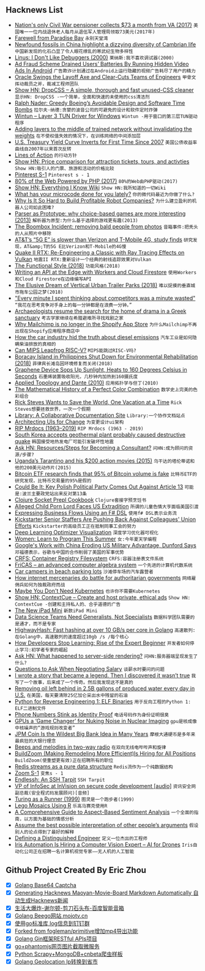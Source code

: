 ## Hacknews List


- [Nation&#39;s only Civil War pensioner collects $73 a month from VA (2017)](https://www.floridatoday.com/story/news/2017/08/24/one-n-c-woman-still-receiving-civil-war-pension/594982001/)  `美国唯一一位内战退休老人每月从退伍军人管理局领取73美元(2017年)`
- [Farewell from Paradise Bay](https://paradisebaygame.com/forums/viewtopic.php?f=10&amp;t=524389)  `永别天堂湾`
- [Newfound fossils in China highlight a dizzying diversity of Cambrian life](https://www.sciencenews.org/article/china-fossil-cache-cambrian-explosion)  `中国新发现的化石凸显了令人眼花缭乱的寒武纪生物多样性`
- [Linus: I Don&#39;t Like Debuggers (2000)](http://lwn.net/2000/0914/a/lt-debugger.php3)  `莱纳斯:我不喜欢调试器(2000)`
- [Ad Fraud Scheme Drained Users’ Batteries By Running Hidden Video Ads In Android](https://www.buzzfeednews.com/article/craigsilverman/in-banner-video-ad-fraud)  `广告欺诈计划通过在Android上运行隐藏的视频广告耗尽了用户的精力`
- [Oracle Swings the Layoff Axe and Clear-Cuts Teams of Engineers](https://spectrum.ieee.org/view-from-the-valley/at-work/tech-careers/oracle-swings-the-layoff-axe-and-clearcuts-teams-of-engineers)  `甲骨文挥动裁员之斧，裁减工程师团队`
- [Show HN: DropCSS – A simple, thorough and fast unused-CSS cleaner](https://github.com/leeoniya/dropcss)  `显示HN: DropCSS -一个简单，全面和快速的未使用的css清洁剂`
- [Ralph Nader: Greedy Boeing’s Avoidable Design and Software Time Bombs](https://nader.org/2019/03/21/greedy-boeings-avoidable-design-and-software-time-bombs/)  `拉尔夫·纳德:贪婪的波音公司的可避免的设计和软件定时炸弹`
- [Wintun – Layer 3 TUN Driver for Windows](https://www.wintun.net/)  `Wintun -用于窗口的第三层TUN驱动程序`
- [Adding layers to the middle of trained network without invalidating the weights](https://svilentodorov.xyz/blog/add-layers)  `在不使权值失效的情况下，在训练网络的中间添加层`
- [U.S. Treasury Yield Curve Inverts for First Time Since 2007](https://www.bloomberg.com/news/articles/2019-03-22/u-s-treasury-yield-curve-inverts-for-first-time-since-2007)  `美国公债收益率曲线自2007年以来首次反转`
- [Lines of Action](http://www.iggamecenter.com/info/en/loa.html)  `的行动方针`
- [Show HN: Price comparison for attraction tickets, tours, and activties](https://www.ticketlens.com/en)  `Show HN:吸引人的门票、旅游和活动的价格比较`
- [Pinterest S-1](https://www.sec.gov/Archives/edgar/data/1506293/000119312519083544/d674330ds1.htm)  `Pinterest s - 1`
- [80% of the Web Powered by PHP (2017)](https://haydenjames.io/80-percent-web-powered-by-php/)  `80%的Web由PHP驱动(2017)`
- [Show HN: Everything I Know Wiki](https://wiki.nikitavoloboev.xyz)  `Show HN:我所知道的一切Wiki`
- [What has your microcode done for you lately?](https://travisdowns.github.io/blog/2019/03/19/random-writes-and-microcode-oh-my.html)  `你的微代码最近为你做了什么?`
- [Why Is It So Hard to Build Profitable Robot Companies?](https://spectrum.ieee.org/automaton/robotics/industrial-robots/robotic-dreams-robotic-realities)  `为什么建立盈利的机器人公司如此困难?`
- [Parser as Prototype: why choice-based games are more interesting (2013)](https://threeedgedsword.wordpress.com/2013/12/05/parser-as-prototype-why-choice-based-games-are-more-interesting/)  `解析器为原型:为什么基于选择的游戏更有趣(2013)`
- [The Boombox Incident: removing bald people from photos](https://matthewbilyeu.com/blog/2019-03-21/the-boombox-incident)  `音箱事件:把秃头的人从照片中移除`
- [AT&amp;T’s “5G E” is slower than Verizon and T-Mobile 4G, study finds](https://arstechnica.com/information-technology/2019/03/atts-5g-e-is-actually-slower-than-verizon-and-t-mobile-4g-study-finds/)  `研究发现，AT&amp;T的5G E比Verizon和T-Mobile的4G慢`
- [Quake II RTX: Re-Engineering a Classic with Ray Tracing Effects on Vulkan](https://www.nvidia.com/en-us/geforce/news/quake-ii-rtx-ray-tracing-vulkan-vkray-geforce-rtx/)  `地震II RTX:重新设计一个经典的射线追踪效果对Vulkan`
- [The Functional Style (2018)](https://codurance.com/2018/08/09/the-functional-style-part-1/)  `功能风格(2018)`
- [Writing an API at the Edge with Workers and Cloud Firestore](https://blog.cloudflare.com/api-at-the-edge-workers-and-firestore/)  `使用Workers和Cloud Firestore在边缘编写API`
- [The Elusive Dream of Vertical Urban Trailer Parks (2018)](https://99percentinvisible.org/article/mobile-home-skyscrapers-elusive-dream-vertical-urban-trailer-parks/)  `难以捉摸的垂直城市拖车公园之梦(2018)`
- [&#34;Every minute I spent thinking about competitors was a minute wasted&#34;](https://twitter.com/paulg/status/1109220781035307009)  `“我花在思考竞争对手身上的每一分钟都是在浪费一分钟。”`
- [Archaeologists resume the search for the home of drama in a Greek sanctuary](https://www.archaeology.org/issues/7368)  `考古学家继续在希腊避难所寻找戏剧之家`
- [Why Mailchimp is no longer in the Shopify App Store](https://community.shopify.com/c/Shopify-Apps/Here-s-why-Mailchimp-is-no-longer-in-the-Shopify-App-Store/td-p/493593)  `为什么Mailchimp不再出现在Shopify应用程序商店中`
- [How the car industry hid the truth about diesel emissions](https://www.theguardian.com/environment/2019/mar/22/dirty-lies-how-the-car-industry-hid-the-truth-about-diesel-emissions)  `汽车工业是如何隐瞒柴油排放的真相的`
- [Can MIPS Leapfrog RISC-V?](https://www.eetimes.com/document.asp?doc_id=1334317)  `MIPS能跳过RISC-V吗?`
- [Boracay Island in Philippines Shut Down for Environmental Rehabilitation (2018)](https://www.latestly.com/lifestyle/travel/boracay-island-in-philippines-shut-down-for-environmental-rehabilitation-130670.html)  `菲律宾长滩岛因环境修复而关闭(2018)`
- [Graphene Device Sops Up Sunlight, Heats to 160 Degrees Celsius in Seconds](https://spectrum.ieee.org/nanoclast/semiconductors/optoelectronics/new-graphene-metamaterial-device-heats-to-160c-under-sunlight-in-seconds)  `石墨烯装置吸收阳光，几秒钟内加热到160摄氏度`
- [Applied Topology and Dante (2010)](https://www.johndcook.com/blog/2010/09/13/applied-topology-and-dante-an-interview-with-robert-ghrist/)  `应用拓扑学与但丁(2010)`
- [The Mathematical History of a Perfect Color Combination](https://www.wired.com/story/very-mathematical-history-perfect-color-combination/)  `数学史上完美的色彩组合`
- [Rick Steves Wants to Save the World, One Vacation at a Time](https://www.nytimes.com/interactive/2019/03/20/magazine/rick-steves-travel-world.html)  `Rick Steves想要拯救世界，一次一个假期`
- [Library: A Collaborative Documentation Site](https://open.nytimes.com/we-built-a-collaborative-documentation-site-deploy-your-own-with-the-push-of-a-button-134de99c42fc)  `Library:一个协作文档站点`
- [Architecting UIs for Change](https://joreteg.com/blog/architecting-uis-for-change)  `为变更设计ui架构`
- [RIP Mrdocs (1963–2019)](https://www.scribus.net/r-i-p-mrdocs-1963-2019/)  `RIP Mrdocs (1963 - 2019)`
- [South Korea accepts geothermal plant probably caused destructive quake](https://www.nature.com/articles/d41586-019-00959-4)  `韩国接受地热发电厂可能引发破坏性地震`
- [Ask HN: Resources/Steps for Becoming a Consultant?](item?id=19455224)  `问HN:成为顾问的资源/步骤?`
- [Uganda’s Tarantino and his $200 action movies (2015)](https://www.bbc.com/news/magazine-32531558)  `乌干达的塔伦蒂诺和他的200美元动作片(2015)`
- [Bitcoin ETF research finds that 95% of Bitcoin volume is fake](https://twitter.com/BitwiseInvest/status/1109114656944209921)  `比特币ETF的研究发现，比特币交易量的95%是假的`
- [Could Be It: Key Polish Political Party Comes Out Against Article 13](https://www.eff.org/deeplinks/2019/03/could-be-it-key-polish-political-party-comes-out-against-article-13)  `可能是:波兰主要政党站出来反对第13条`
- [Clojure Socket Prepl Cookbook](https://oli.me.uk/2019-03-22-clojure-socket-prepl-cookbook/)  `Clojure套接字预烹饪书`
- [Alleged Child Porn Lord Faces US Extradition](https://krebsonsecurity.com/2019/03/alleged-child-porn-lord-faces-us-extradition/)  `所谓的儿童色情大亨面临美国引渡`
- [Expressing Business Flows Using an F# DSL](https://medium.com/jettech/microservices-to-workflows-expressing-business-flows-using-an-f-dsl-d2e74e6d6d5e)  `使用f# DSL表示业务流`
- [Kickstarter Senior Staffers Are Pushing Back Against Colleagues&#39; Union Efforts](https://gizmodo.com/leaked-memo-shows-kickstarter-senior-staffers-are-pushi-1833470597)  `Kickstarter的高级员工正在抵制同事工会的努力`
- [Deep Learning Optimizer Visualization](http://vis.ensmallen.org/)  `深度学习优化器可视化`
- [Women: Learn to Program This Summer](http://foundersatwork.posthaven.com/women-learn-to-program-this-summer)  `女:今年夏天学编程`
- [Google&#39;s Work with China Eroding US Military Advantage, Dunford Says](https://www.military.com/defensetech/2019/03/21/googles-work-china-eroding-us-military-advantage-dunford-says.html)  `邓福德表示，谷歌与中国的合作削弱了美国的军事优势`
- [CRFS: Container Registry Filesystem](https://github.com/golang/build/blob/master/crfs/README.md)  `CRFS:容器注册表文件系统`
- [FriCAS – an advanced computer algebra system](http://fricas.github.io/api/index.html)  `一个先进的计算机代数系统`
- [Car campers in beach parking lots](https://www.bakersfield.com/ap/national/living-on-pennies-with-a-million-dollar-view-how-car/article_edf4971c-045a-5265-b772-b857df180d4b.html)  `沙滩停车场的汽车露营者`
- [How internet mercenaries do battle for authoritarian governments](https://www.nytimes.com/2019/03/21/us/politics/government-hackers-nso-darkmatter.html)  `网络雇佣兵如何为独裁政府而战`
- [Maybe You Don&#39;t Need Kubernetes](https://matthias-endler.de/2019/maybe-you-dont-need-kubernetes/)  `也许你不需要Kubernetes`
- [Show HN: ContextCue – Create and host private, ethical ads](https://contextcue.com)  `Show HN: ContextCue -创建和主持私人的、合乎道德的广告`
- [The New iPad Mini](https://daringfireball.net/2019/03/the_new_ipad_mini)  `新款iPad Mini`
- [Data Science Teams Need Generalists, Not Specialists](https://hbr.org/2019/03/why-data-science-teams-need-generalists-not-specialists)  `数据科学团队需要的是通才，而不是专家`
- [HighwayHash: Fast hashing at over 10 GB/s per core in Golang](https://blog.minio.io/highwayhash-fast-hashing-at-over-10-gb-s-per-core-in-golang-fee938b5218a)  `高速散列:在Golang中，高速散列的速度超过10gb /s /每个核心`
- [How Developers Stop Learning: Rise of the Expert Beginner](https://daedtech.com/how-developers-stop-learning-rise-of-the-expert-beginner/)  `开发者如何停止学习:初学者专家的崛起`
- [Ask HN: What happened to server-side rendering?](item?id=19463989)  `问HN:服务器端呈现发生了什么?`
- [Questions to Ask When Negotiating Salary](https://www.cleverism.com/20-questions-to-ask-when-negotiating-salary/)  `谈薪水时要问的问题`
- [I wrote a story that became a legend. Then I discovered it wasn’t true](https://www.cjr.org/first_person/tinazzi-motorcycle-mont-blanc-tunnel-fire-rescue.php)  `我写了一个故事，后来成了一个传奇。然后我发现这不是真的`
- [Removing oil left behind in 2.5B gallons of produced water every day in U.S.](https://www.purdue.edu/newsroom/releases/2019/Q1/what-oil-leaves-behind-in-2.5-billion-gallons-of-water-every-day-in-u.s..html)  `在美国，每天要清除25亿加仑采出水中残留的石油`
- [Python for Reverse Engineering 1: ELF Binaries](https://icyphox.sh/blog/python-for-re-1/)  `用于反向工程的Python 1: ELF二进制文件`
- [Phone Numbers Stink as Identity Proof](https://krebsonsecurity.com/2019/03/why-phone-numbers-stink-as-identity-proof/)  `电话号码作为身份证明很臭`
- [GPUs a ‘Game Changer’ for Nuking Noise in Nuclear Imaging](https://blogs.nvidia.com/blog/2019/03/22/mediso-medical-monte-carlo-gpus-noise-nuclear-imaging-gtc/)  `gpu是核成像中核噪声的“游戏规则改变者”`
- [JPM Coin Is the Wildest Big Bank Idea in Many Years](https://www.bloomberg.com/opinion/articles/2019-03-21/jpmorgan-proposes-a-wild-idea-for-crypto-and-banks)  `摩根大通硬币是多年来最疯狂的大银行理念`
- [Beeps and melodies in two-way radio](http://www.windytan.com/2019/03/beeps-and-melodies-in-two-way-radio.html)  `在双向无线电哔哔声和旋律`
- [BuildZoom (Making Remodeling More Efficient)Is Hiring for All Positions](https://jobs.lever.co/buildzoom)  `BuildZoom(使重塑更有效)正在招聘所有的职位`
- [Redis streams as a pure data structure](http://antirez.com/news/128)  `Redis流作为一个纯数据结构`
- [Zoom S-1](https://www.sec.gov/Archives/edgar/data/1585521/000119312519083351/d642624ds1.htm)  `变焦s - 1`
- [Endlessh: An SSH Tarpit](https://nullprogram.com/blog/2019/03/22/)  `SSH Tarpit`
- [VP of InfoSec at InVision on secure code development [audio]](https://www.strongdm.com/johnathan-hunt-invision/)  `资讯安全网副总裁(安全程式码发展顾问)[音频]`
- [Turing as a Runner (1999)](http://www-history.mcs.st-and.ac.uk/Extras/Turing_running.html)  `图灵是一个跑步者(1999)`
- [Lego Mosaics Using R](https://github.com/ryantimpe/brickr)  `乐高马赛克使用R`
- [A Comprehensive Guide to Aspect-Based Sentiment Analysis](https://monkeylearn.com/blog/aspect-based-sentiment-analysis/)  `一个全面的指南，以方面为基础的情感分析`
- [Assume the best possible interpretation of other people’s arguments](https://effectiviology.com/principle-of-charity/)  `假设别人的论点得到了最好的解释`
- [Defining a Distinguished Engineer](https://blog.jessfraz.com/post/defining-a-distinguished-enginner/)  `定义一位杰出的工程师`
- [Iris Automation Is Hiring a Computer Vision Expert – AI for Drones](http://www.irisonboard.com/careers/)  `Iris自动化公司正在招聘一名计算机视觉专家——无人机的人工智能`

## Github Project Created By Eric Zhou

- [x] [Golang Base64 Captcha](https://github.com/mojocn/base64Captcha)
- [x] [Generating Hacknews Maoyan-Movie-Board Markdown Automatically 自动生成Hacknews新闻](https://github.com/dejavuzhou/md-genie)
- [x] [生活大爆炸-谢尔顿-剪刀石头布-百度智能音箱](https://github.com/mojocn/dueros-bang-game)
- [x] [Golang Beego网站 mojotv.cn](https://github.com/mojocn/www.mojotv.cn)
- [x] [使用go标准库,log信息到钉钉群](https://github.com/mojocn/dooger)
- [x] [Forked from fogleman/primitive增加mp4导出功能](https://github.com/mojocn/primitive)
- [x] [Golang Gin框架RESTful APIs项目](https://github.com/JJJJJJJerk/ezier-golang-web-api-framework)
- [x] [go+phantomjs网页图片截取微服务](https://github.com/mojocn/screen_shot)
- [x] [Python Scrapy+MongoDB+cnbeta爬虫样板](https://github.com/mojocn/scrapy_mongodb_boilerplate_cnbeta)
- [x] [Golang Geolocation Ip转换到省市](https://github.com/mojocn/ip2location)